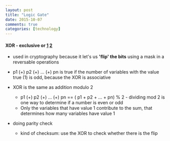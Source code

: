 ```yaml
---
layout: post
title: "Logic Gate"
date: 2015-10-07
comments: true
categories: [technology]
---
```


#### XOR - exclusive or [1] [2]
  * used in cryptography because it let's us **'flip' the bits** using a mask in a reversable operations

  * p1 (+) p2 (+) ... (+) pn is true if the number of variables with the value true (1) is odd, because the XOR is associative

  * XOR is the same as addition modulo 2
    - p1 (+) p2 (+) ... (+) pn == ( p1 + p2 + ... + pn) % 2 - dividing mod 2 is one way to determine if a number is even or odd
    - Only the variables that have value 1 contribute to the sum, that determines how many variables have value 1
	
  * doing parity check
    - kind of checksum: use the XOR to check whether there is the flip 


[1]: http://stackoverflow.com/questions/14526584/what-does-the-xor-operator-do
[2]: http://www.cs.umd.edu/class/sum2003/cmsc311/Notes/BitOp/xor.html